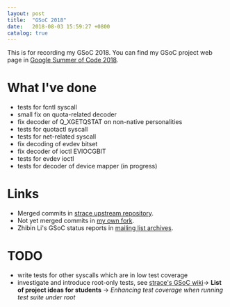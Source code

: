 ```yaml
---
layout: post
title:  "GSoC 2018"
date:   2018-08-03 15:59:27 +0800
catalog: true
---
```

This is for recording my GSoC 2018. You can find my GSoC project web page in [Google Summer of Code 2018][GSoC-2018].

# What I've done
* tests for fcntl syscall
* small fix on quota-related decoder
* fix decoder of Q_XGETQSTAT on non-native personalities
* tests for quotactl syscall
* tests for net-related syscall
* fix decoding of evdev bitset
* fix decoder of ioctl EVIOCGBIT
* tests for evdev ioctl
* tests for decoder of device mapper (in progress)

# Links
* Merged commits in [strace upstream repository][merged-commits].
* Not yet merged commits in [my own fork][my-own-fork].
* Zhibin Li's GSoC status reports in [mailing list archives](/status-reports).

# TODO
* write tests for other syscalls which are in low test coverage
* investigate and introduce root-only tests, see [strace's GSoC wiki][gsoc-wiki]-> **List of project ideas for students** -> *Enhancing test coverage when running test suite under root*

[GSoC-2018]: https://summerofcode.withgoogle.com/projects/#5131155389546496
[merged-commits]: https://github.com/strace/strace/commits?author=haoyouab&since=2018-05-01&until=2018-08-31
[my-own-fork]: https://github.com/haoyouab/strace/commits/stuff
[gsoc-wiki]: https://strace.io/wiki/GoogleSummerOfCode2018
